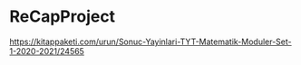 # ReCapProject

https://kitappaketi.com/urun/Sonuc-Yayinlari-TYT-Matematik-Moduler-Set-1-2020-2021/24565

